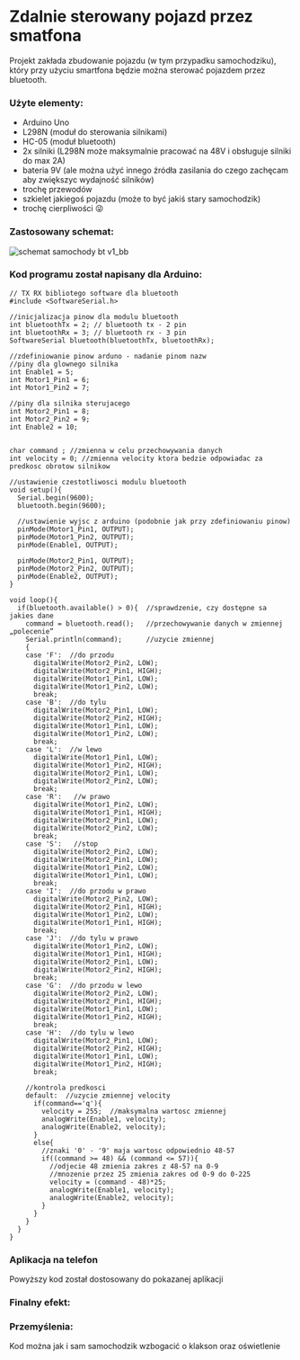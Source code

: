 # Zdalnie sterowany pojazd przez smatfona
Projekt zakłada zbudowanie pojazdu (w tym przypadku samochodziku), który przy użyciu smartfona będzie można sterować pojazdem przez bluetooth.

### Użyte elementy:
  - Arduino Uno
  - L298N (moduł do sterowania silnikami)
  - HC-05 (moduł bluetooth)
  - 2x silniki (L298N może maksymalnie pracować na 48V i obsługuje silniki do max 2A)
  - bateria 9V (ale można użyć innego źródła zasilania do czego zachęcam aby zwiększyc wydajność silników)
  - trochę przewodów
  - szkielet jakiegoś pojazdu (może to być jakiś stary samochodzik)
  - trochę cierpliwości 😜

### Zastosowany schemat:

![schemat samochody bt v1_bb](https://user-images.githubusercontent.com/93213017/153260119-1e250e31-ca7c-4402-b123-5abc05e6c8df.jpg)

### Kod programu został napisany dla Arduino:

```
// TX RX bibliotego software dla bluetooth
#include <SoftwareSerial.h> 

//inicjalizacja pinow dla modulu bluetooth
int bluetoothTx = 2; // bluetooth tx - 2 pin
int bluetoothRx = 3; // bluetooth rx - 3 pin
SoftwareSerial bluetooth(bluetoothTx, bluetoothRx);

//zdefiniowanie pinow arduno - nadanie pinom nazw
//piny dla glownego silnika  
int Enable1 = 5;
int Motor1_Pin1 = 6;  
int Motor1_Pin2 = 7;  

//piny dla silnika sterujacego   
int Motor2_Pin1 = 8; 
int Motor2_Pin2 = 9;
int Enable2 = 10; 


char command ; //zmienna w celu przechowywania danych
int velocity = 0; //zmienna velocity ktora bedzie odpowiadac za predkosc obrotow silnikow

//ustawienie czestotliwosci modulu bluetooth
void setup(){       
  Serial.begin(9600);  
  bluetooth.begin(9600);

  //ustawienie wyjsc z arduino (podobnie jak przy zdefiniowaniu pinow)
  pinMode(Motor1_Pin1, OUTPUT);  
  pinMode(Motor1_Pin2, OUTPUT);
  pinMode(Enable1, OUTPUT);
  
  pinMode(Motor2_Pin1, OUTPUT);  
  pinMode(Motor2_Pin2, OUTPUT);
  pinMode(Enable2, OUTPUT); 
}

void loop(){
  if(bluetooth.available() > 0){  //sprawdzenie, czy dostępne sa jakies dane
    command = bluetooth.read();   //przechowywanie danych w zmiennej „polecenie”
    Serial.println(command);      //uzycie zmiennej
    {
    case 'F':  //do przodu
      digitalWrite(Motor2_Pin2, LOW);
      digitalWrite(Motor2_Pin1, HIGH);
      digitalWrite(Motor1_Pin1, LOW);
      digitalWrite(Motor1_Pin2, LOW);
      break;
    case 'B':  //do tylu
      digitalWrite(Motor2_Pin1, LOW);
      digitalWrite(Motor2_Pin2, HIGH);
      digitalWrite(Motor1_Pin1, LOW);
      digitalWrite(Motor1_Pin2, LOW);
      break;
    case 'L':  //w lewo
      digitalWrite(Motor1_Pin1, LOW);
      digitalWrite(Motor1_Pin2, HIGH);
      digitalWrite(Motor2_Pin1, LOW);
      digitalWrite(Motor2_Pin2, LOW);
      break;
    case 'R':   //w prawo
      digitalWrite(Motor1_Pin2, LOW);
      digitalWrite(Motor1_Pin1, HIGH);  
      digitalWrite(Motor2_Pin1, LOW);
      digitalWrite(Motor2_Pin2, LOW);
      break;
    case 'S':   //stop
      digitalWrite(Motor2_Pin2, LOW);
      digitalWrite(Motor2_Pin1, LOW);
      digitalWrite(Motor1_Pin2, LOW);
      digitalWrite(Motor1_Pin1, LOW);
      break; 
    case 'I':  //do przodu w prawo
      digitalWrite(Motor2_Pin2, LOW);
      digitalWrite(Motor2_Pin1, HIGH);
      digitalWrite(Motor1_Pin2, LOW);
      digitalWrite(Motor1_Pin1, HIGH);
      break; 
    case 'J':  //do tylu w prawo
      digitalWrite(Motor1_Pin2, LOW);
      digitalWrite(Motor1_Pin1, HIGH);
      digitalWrite(Motor2_Pin1, LOW);
      digitalWrite(Motor2_Pin2, HIGH);
      break;        
    case 'G':  //do przodu w lewo
      digitalWrite(Motor2_Pin2, LOW);
      digitalWrite(Motor2_Pin1, HIGH);
      digitalWrite(Motor1_Pin1, LOW);
      digitalWrite(Motor1_Pin2, HIGH);
      break; 
    case 'H':  //do tylu w lewo
      digitalWrite(Motor2_Pin1, LOW);
      digitalWrite(Motor2_Pin2, HIGH);
      digitalWrite(Motor1_Pin1, LOW);
      digitalWrite(Motor1_Pin2, HIGH);
      break;

    //kontrola predkosci
    default:  //uzycie zmiennej velocity
      if(command=='q'){
        velocity = 255;  //maksymalna wartosc zmiennej
        analogWrite(Enable1, velocity);
        analogWrite(Enable2, velocity);
      }
      else{ 
        //znaki '0' - '9' maja wartosc odpowiednio 48-57
        if((command >= 48) && (command <= 57)){ 
          //odjecie 48 zmienia zakres z 48-57 na 0-9
          //mnozenie przez 25 zmienia zakres od 0-9 do 0-225
          velocity = (command - 48)*25;       
          analogWrite(Enable1, velocity);
          analogWrite(Enable2, velocity);
        }
      }
    }
  }
}
```
### Aplikacja na telefon
Powyższy kod został dostosowany do pokazanej aplikacji

### Finalny efekt:

### Przemyślenia:
Kod można jak i sam samochodzik wzbogacić o klakson oraz oświetlenie
